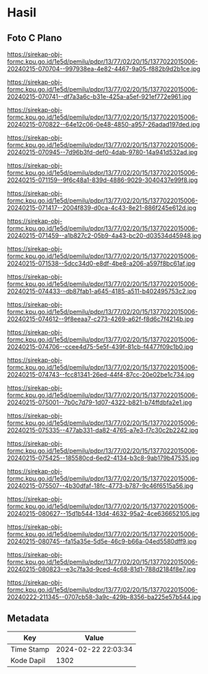 # Hasil

## Foto C Plano

https://sirekap-obj-formc.kpu.go.id/1e5d/pemilu/pdpr/13/77/02/20/15/1377022015006-20240215-070704--997938ea-4e82-4467-9a05-f882b9d2b1ce.jpg

https://sirekap-obj-formc.kpu.go.id/1e5d/pemilu/pdpr/13/77/02/20/15/1377022015006-20240215-070741--df7a3a6c-b31e-425a-a5ef-921ef772e961.jpg

https://sirekap-obj-formc.kpu.go.id/1e5d/pemilu/pdpr/13/77/02/20/15/1377022015006-20240215-070822--64e12c06-0e48-4850-a957-26adad197ded.jpg

https://sirekap-obj-formc.kpu.go.id/1e5d/pemilu/pdpr/13/77/02/20/15/1377022015006-20240215-070945--7d96b3fd-def0-4dab-9780-14a941d532ad.jpg

https://sirekap-obj-formc.kpu.go.id/1e5d/pemilu/pdpr/13/77/02/20/15/1377022015006-20240215-071159--9f6c48a1-839d-4886-9029-3040437e99f8.jpg

https://sirekap-obj-formc.kpu.go.id/1e5d/pemilu/pdpr/13/77/02/20/15/1377022015006-20240215-071417--2004f839-d0ca-4c43-8e21-886f245e612d.jpg

https://sirekap-obj-formc.kpu.go.id/1e5d/pemilu/pdpr/13/77/02/20/15/1377022015006-20240215-071459--a1b827c2-05b9-4a43-bc20-d03534d45948.jpg

https://sirekap-obj-formc.kpu.go.id/1e5d/pemilu/pdpr/13/77/02/20/15/1377022015006-20240215-071538--5dcc34d0-e8df-4be8-a206-a597f8bc61af.jpg

https://sirekap-obj-formc.kpu.go.id/1e5d/pemilu/pdpr/13/77/02/20/15/1377022015006-20240215-074433--db87fab1-a645-4185-a511-b402495753c2.jpg

https://sirekap-obj-formc.kpu.go.id/1e5d/pemilu/pdpr/13/77/02/20/15/1377022015006-20240215-074612--9f8eeaa7-c273-4269-a62f-f8d6c7f4214b.jpg

https://sirekap-obj-formc.kpu.go.id/1e5d/pemilu/pdpr/13/77/02/20/15/1377022015006-20240215-074706--ccee4d75-5e5f-439f-81cb-f4477f09c1b0.jpg

https://sirekap-obj-formc.kpu.go.id/1e5d/pemilu/pdpr/13/77/02/20/15/1377022015006-20240215-074743--fcc81341-26ed-44f4-87cc-20e02be1c734.jpg

https://sirekap-obj-formc.kpu.go.id/1e5d/pemilu/pdpr/13/77/02/20/15/1377022015006-20240215-075001--7b0c7d79-1d07-4322-b821-b74ffdbfa2e1.jpg

https://sirekap-obj-formc.kpu.go.id/1e5d/pemilu/pdpr/13/77/02/20/15/1377022015006-20240215-075335--477ab331-da82-4765-a7e3-f7c30c2b2242.jpg

https://sirekap-obj-formc.kpu.go.id/1e5d/pemilu/pdpr/13/77/02/20/15/1377022015006-20240215-075425--185580cd-6ed2-4134-b3c8-9ab179b47535.jpg

https://sirekap-obj-formc.kpu.go.id/1e5d/pemilu/pdpr/13/77/02/20/15/1377022015006-20240215-075507--4b30dfaf-18fc-4773-b787-9c46f6515a56.jpg

https://sirekap-obj-formc.kpu.go.id/1e5d/pemilu/pdpr/13/77/02/20/15/1377022015006-20240215-080627--15d1b544-13d4-4632-95a2-4ce636652105.jpg

https://sirekap-obj-formc.kpu.go.id/1e5d/pemilu/pdpr/13/77/02/20/15/1377022015006-20240215-080745--fa15a35e-5d5e-46c9-b66a-04ed5580dff9.jpg

https://sirekap-obj-formc.kpu.go.id/1e5d/pemilu/pdpr/13/77/02/20/15/1377022015006-20240215-080823--e3c7fa3d-9ced-4c68-81d1-788d2184f8e7.jpg

https://sirekap-obj-formc.kpu.go.id/1e5d/pemilu/pdpr/13/77/02/20/15/1377022015006-20240222-211345--0707cb58-3a9c-429b-8356-ba225e57b544.jpg


## Metadata

| Key        | Value               |
| ---------- | ------------------- |
| Time Stamp | 2024-02-22 22:03:34 |
| Kode Dapil | 1302                |



